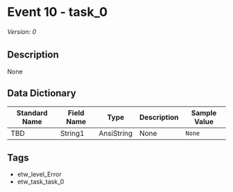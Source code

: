 # Event 10 - task_0
###### Version: 0

## Description
None

## Data Dictionary
|Standard Name|Field Name|Type|Description|Sample Value|
|---|---|---|---|---|
|TBD|String1|AnsiString|None|`None`|

## Tags
* etw_level_Error
* etw_task_task_0